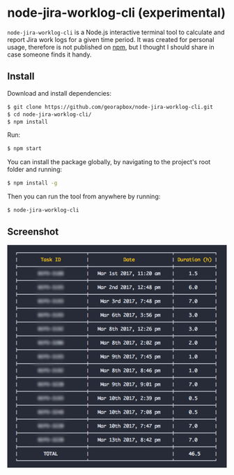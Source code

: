 # node-jira-worklog-cli (experimental)

`node-jira-worklog-cli` is a Node.js interactive terminal tool to calculate and report Jira work logs for a given time period.
It was created for personal usage, therefore is not published on [npm](https://www.npmjs.com/), but I thought I should share in case someone finds it handy.

## Install

Download and install dependencies:

```sh
$ git clone https://github.com/georapbox/node-jira-worklog-cli.git
$ cd node-jira-worklog-cli/
$ npm install
```

Run:
```sh
$ npm start
```

You can install the package globally, by navigating to the project's root folder and running:
```sh
$ npm install -g
```

Then you can run the tool from anywhere by running:
```sh
$ node-jira-worklog-cli
```

## Screenshot

![Terminal Application Example](screenshots/screenshot.png)
